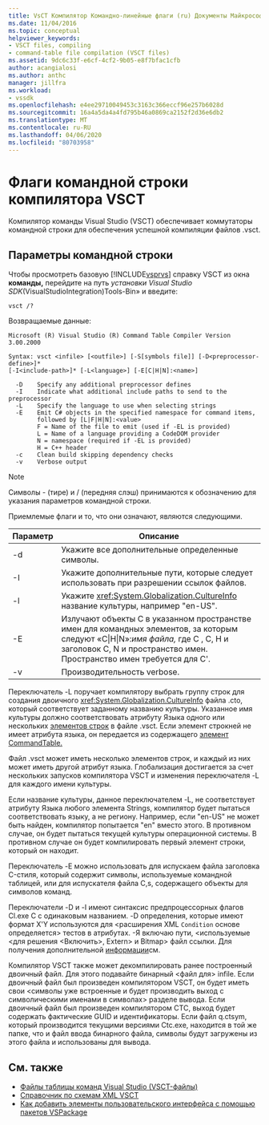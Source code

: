 ```yaml
---
title: VsCT Компилятор Командно-линейные флаги (ru) Документы Майкрософт
ms.date: 11/04/2016
ms.topic: conceptual
helpviewer_keywords:
- VSCT files, compiling
- command-table file compilation (VSCT files)
ms.assetid: 9dc6c33f-e6cf-4cf2-9b05-e8f7bfac1cfb
author: acangialosi
ms.author: anthc
manager: jillfra
ms.workload:
- vssdk
ms.openlocfilehash: e4ee29710049453c3163c366eccf96e257b6028d
ms.sourcegitcommit: 16a4a5da4a4fd795b46a0869ca2152f2d36e6db2
ms.translationtype: MT
ms.contentlocale: ru-RU
ms.lasthandoff: 04/06/2020
ms.locfileid: "80703958"
---
```

# <a name="vsct-compiler-command-line-flags"></a>Флаги командной строки компилятора VSCT
Компилятор команды Visual Studio (VSCT) обеспечивает коммутаторы командной строки для обеспечения успешной компиляции файлов .vsct.

## <a name="command-line-parameters"></a>Параметры командной строки
 Чтобы просмотреть базовую [!INCLUDE[vsprvs](../../code-quality/includes/vsprvs_md.md)] справку VSCT из окна **команды,** перейдите на путь *установки Visual Studio SDK*(VisualStudioIntegration)Tools-Bin» и введите:

```
vsct /?
```

 Возвращаемые данные:

```
Microsoft (R) Visual Studio (R) Command Table Compiler Version 3.00.2000

Syntax: vsct <infile> [<outfile>] [-S[symbols file]] [-D<preprocessor-define>]*
[-I<include-path>]* [-L<language>] [-E[C|H|N]:<name>]

  -D    Specify any additional preprocessor defines
  -I    Indicate what additional include paths to send to the preprocessor
  -L    Specify the language to use when selecting strings
  -E    Emit C# objects in the specified namespace for command items,
        followed by [L|F|H|N]:<value>
        F = Name of the file to emit (used if -EL is provided)
        L = Name of a language providing a CodeDOM provider
        N = namespace (required if -EL is provided)
        H = C++ header
  -c    Clean build skipping dependency checks
  -v    Verbose output
```

> [!NOTE]
> Символы - (тире) и / (передняя слэш) принимаются к обозначению для указания параметров командной строки.

 Приемлемые флаги и то, что они означают, являются следующими.

|Параметр|Описание|
|------------|-----------------|
|-d|Укажите все дополнительные определенные символы.|
|-I|Укажите дополнительные пути, которые следует использовать при разрешении ссылок файлов.|
|-l|Укажите <xref:System.Globalization.CultureInfo> название культуры, например "en-US".|
|-E|Излучают объекты C в указанном пространстве имен для командных элементов, за которым следуют «C&#124;H&#124;N»:*имя файла,* где C , C, H и заголовок C, N и пространство имен. Пространство имен требуется для C'.|
|-v|Производительность verbose.|

 Переключатель -L поручает компилятору выбрать группу строк для создания двоичного <xref:System.Globalization.CultureInfo> файла .cto, который соответствует заданному названию культуры. Указанное имя культуры должно соответствовать атрибуту Языка одного или нескольких [элементов строк](../../extensibility/strings-element.md) в файле .vsct. Если элемент строкней не имеет атрибута языка, он передается из содержащего [элемент CommandTable.](../../extensibility/commandtable-element.md)

 Файл .vsct может иметь несколько элементов строк, и каждый из них может иметь другой атрибут языка. Глобализация достигается за счет нескольких запусков компилятора VSCT и изменения переключателя -L для каждого имени культуры.

 Если название культуры, данное переключателем -L, не соответствует атрибуту Языка любого элемента Strings, компилятор будет пытаться соответствовать языку, а не региону. Например, если "en-US" не может быть найден, компилятор попытается "en" вместо этого. В противном случае, он будет пытаться текущей культуры операционной системы. В противном случае он будет компилировать первый элемент строки, который он находит.

 Переключатель -E можно использовать для испускаем файла заголовка C-стиля, который содержит символы, используемые командной таблицей, или для испускателя файла C,s, содержащего объекты для символов команд.

 Переключатели -D и -I имеют синтаксис предпроцессорных флагов Cl.exe C с одинаковым названием. -D определения, которые имеют формат X'Y используются для \<расширения XML `Condition` основе определяется> тестов в атрибутах. -Я включаю пути, \<используемые \<для решения \<Включить>, Extern> и Bitmap> файл ссылки. Для получения дополнительной [информации](../../extensibility/vsct-xml-schema-reference.md)см.

 Компилятор VSCT также может декомпилировать ранее построенный двоичный файл. Для этого подавайте бинарный \<файл для> infile.   Если двоичный файл был произведен компилятором VSCT, он будет иметь свои \<символы уже встроенные и будет производить выход с символическими именами в символах> разделе вывода. Если двоичный файл был произведен компилятором CTC, выход будет содержать фактические GUID и идентификаторы. Если файл q.ctsym, который производится текущими версиями Ctc.exe, находится в той же папке, что и файл ввода бинарного файла, символы будут загружены из этого файла и использованы для вывода.

## <a name="see-also"></a>См. также
- [Файлы таблицы команд Visual Studio (VSCT-файлы)](../../extensibility/internals/visual-studio-command-table-dot-vsct-files.md)
- [Справочник по схемам XML VSCT](../../extensibility/vsct-xml-schema-reference.md)
- [Как добавить элементы пользовательского интерфейса с помощью пакетов VSPackage](../../extensibility/internals/how-vspackages-add-user-interface-elements.md)

